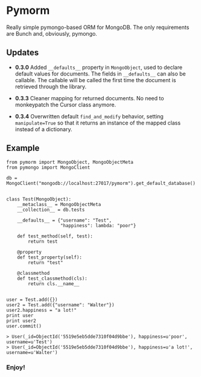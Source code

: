 # Pymorm
Really simple pymongo-based ORM for MongoDB. The only requirements are Bunch and, obviously, pymongo.

## Updates

 * **0.3.0**   Added `__defaults__` property in `MongoObject`, used to declare default values for documents.
           The fields in `__defaults__` can also be callable. The callable will be called the first time the document is 
           retrieved through the library.
 
 * **0.3.3**   Cleaner mapping for returned documents. No need to monkeypatch the Cursor class anymore.
 * **0.3.4**   Overwritten default `find_and_modify` behavior, setting `manipulate=True` so that it returns an instance of
           the mapped class instead of a dictionary.

## Example

```
from pymorm import MongoObject, MongoObjectMeta
from pymongo import MongoClient

db = MongoClient("mongodb://localhost:27017/pymorm").get_default_database()


class Test(MongoObject):
    __metaclass__ = MongoObjectMeta
    __collection__ = db.tests

    __defaults__ = {"username": "Test",
                    "happiness": lambda: "poor"}

    def test_method(self, test):
        return test

    @property
    def test_property(self):
        return "test"

    @classmethod
    def test_classmethod(cls):
        return cls.__name__


user = Test.add({})
user2 = Test.add({"username": "Walter"})
user2.happiness = "a lot!"
print user
print user2
user.commit()

> User(_id=ObjectId('5519e5eb5dde7310f04d9bbe'), happiness=u'poor', username=u'Test') 
> User(_id=ObjectId('5519e5eb5dde7310f04d9bbe'), happiness=u'a lot!', username=u'Walter') 

```

### Enjoy!
